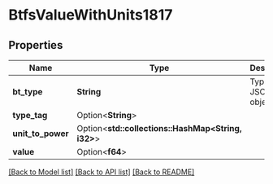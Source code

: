 # BtfsValueWithUnits1817

## Properties

Name | Type | Description | Notes
------------ | ------------- | ------------- | -------------
**bt_type** | **String** | Type of JSON object. | 
**type_tag** | Option<**String**> |  | [optional]
**unit_to_power** | Option<**std::collections::HashMap<String, i32>**> |  | [optional]
**value** | Option<**f64**> |  | [optional]

[[Back to Model list]](../README.md#documentation-for-models) [[Back to API list]](../README.md#documentation-for-api-endpoints) [[Back to README]](../README.md)


